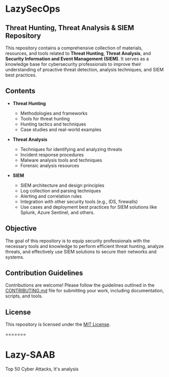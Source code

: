# LazySecOps
## Threat Hunting, Threat Analysis & SIEM Repository

This repository contains a comprehensive collection of materials, resources, and tools related to **Threat Hunting**, **Threat Analysis**, and **Security Information and Event Management (SIEM)**. It serves as a knowledge base for cybersecurity professionals to improve their understanding of proactive threat detection, analysis techniques, and SIEM best practices.

## Contents

- **Threat Hunting**
  - Methodologies and frameworks
  - Tools for threat hunting
  - Hunting tactics and techniques
  - Case studies and real-world examples

- **Threat Analysis**
  - Techniques for identifying and analyzing threats
  - Incident response procedures
  - Malware analysis tools and techniques
  - Forensic analysis resources

- **SIEM**
  - SIEM architecture and design principles
  - Log collection and parsing techniques
  - Alerting and correlation rules
  - Integration with other security tools (e.g., IDS, firewalls)
  - Use cases and deployment best practices for SIEM solutions like Splunk, Azure Sentinel, and others.

## Objective

The goal of this repository is to equip security professionals with the necessary tools and knowledge to perform efficient threat hunting, analyze threats, and effectively use SIEM solutions to secure their networks and systems.

## Contribution Guidelines

Contributions are welcome! Please follow the guidelines outlined in the [CONTRIBUTING.md](CONTRIBUTING.md) file for submitting your work, including documentation, scripts, and tools.

## License


This repository is licensed under the [MIT License](LICENSE).

=======
# Lazy-SAAB
Top 50 Cyber Attacks, It's analysis
